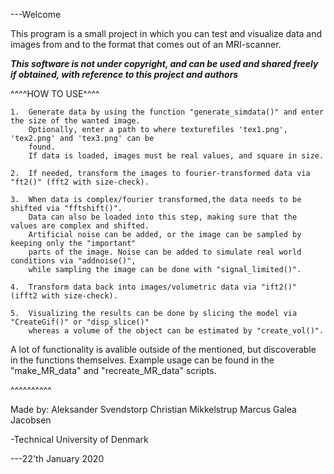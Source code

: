 ---Welcome 

This program is a small project in which you can test and visualize data 
and images from and to the format that comes out of an MRI-scanner.


***This software is not under copyright, and can be used and shared 
   freely if obtained, with reference to this project and authors***


^^^^HOW TO USE^^^^

    1.  Generate data by using the function "generate_simdata()" and enter the size of the wanted image.
        Optionally, enter a path to where texturefiles 'tex1.png', 'tex2.png' and 'tex3.png' can be
        found.
        If data is loaded, images must be real values, and square in size.
    
    2.  If needed, transform the images to fourier-transformed data via "ft2()" (fft2 with size-check).

    3.  When data is complex/fourier transformed,the data needs to be shifted via "fftshift()".
        Data can also be loaded into this step, making sure that the values are complex and shifted.
        Artificial noise can be added, or the image can be sampled by keeping only the "important"
        parts of the image. Noise can be added to simulate real world conditions via "addnoise()",
        while sampling the image can be done with "signal_limited()".

    4.  Transform data back into images/volumetric data via "ift2()" (ifft2 with size-check).

    5.  Visualizing the results can be done by slicing the model via "CreateGif()" or "disp_slice()"
        whereas a volume of the object can be estimated by "create_vol()".

A lot of functionality is avalible outside of the mentioned, but discoverable in the functions 
themselves. Example usage can be found in the "make_MR_data" and "recreate_MR_data" scripts.

^^^^^^^^^^
       



Made by:
    Aleksander Svendstorp
    Christian Mikkelstrup
    Marcus Galea Jacobsen

-Technical University of Denmark

---22'th January 2020